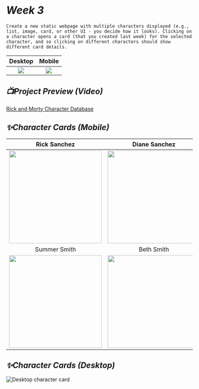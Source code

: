 # _Week 3_

`Create a new static webpage with multiple characters displayed (e.g., list, image, card, or other UI - you decide how it looks). Clicking on a character opens a card (that you created last week) for the selected character, and so clicking on different characters should show different card details.`

| Desktop | Mobile |
|:-:|:-:|
| <img src="https://github.com/user-attachments/assets/a707a2da-3340-4dad-8247-07ecc39760c0" /> | <img src="https://github.com/user-attachments/assets/59685079-4c91-4661-8357-1c4bfa8aea9a" /> |  

## _📺Project Preview (Video)_
[Rick and Morty Character Database](https://github.com/user-attachments/assets/19deff6e-137f-46d7-b93b-ba34868a9186)

## _✨Character Cards (Mobile)_

| Rick Sanchez | Diane Sanchez | Morty Smith |
|:-:|:-:|:-:|
| <img width="250px" src="https://github.com/user-attachments/assets/f4aeef0c-2825-4227-83c9-274c0dffc9a2" /> | <img width="250px" src="https://github.com/user-attachments/assets/930a8262-4b67-4bd4-98a8-757702777cb0" /> | <img width="250px" src="https://github.com/user-attachments/assets/18837cd2-ce09-4ca0-8fc8-091af1e73d74" /> | 
| Summer Smith | Beth Smith | Jerry Smith |
| <img width="250px" src="https://github.com/user-attachments/assets/43c40fe3-7448-4e5b-974a-4452fb381f92" />  | <img width="250px" src="https://github.com/user-attachments/assets/d2618a87-59a8-4160-9213-af11e7b48b2e"/> | <img width="250px" src="https://github.com/user-attachments/assets/4abd0fad-24eb-4ce5-9a4c-1f6de79ea730"/> | 

## _✨Character Cards (Desktop)_
![Desktop character card](https://github.com/user-attachments/assets/7e90eeec-9679-44b3-9dda-4ec0940a7e84)
